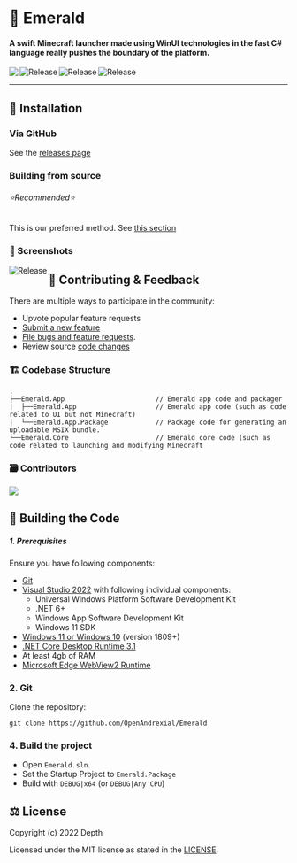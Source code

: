 # 💎 Emerald

#### A swift Minecraft launcher made using WinUI technologies in the fast C# language really pushes the boundary of the platform.

<p align="center">
  <a title="Azure Pipeline" target="_blank" href="https://github.com/OpenAndrexial/Emerald/commits">
    <img align="left" src="https://dev.azure.com/Andrexial/Emerald/_apis/build/status/OpenAndrexial.Emerald?branchName=main">
  </a>
  <a title="GitHub Releases" target="_blank" href="https://github.com/OpenAndrexial/Emerald/releases">
    <img align="left" src="https://img.shields.io/github/v/release/OpenAndrexial/Emerald?include_prereleases" alt="Release" />
  </a>
  <a title="GitHub Releases" target="_blank" href="https://github.com/OpenAndrexial/Emerald/releases">
    <img align="left" src="https://img.shields.io/github/downloads/SeaDevTeam/SDLauncher/total" alt="Release" />
  </a>
  <a title="GitHub Releases" target="_blank" href="https://github.com/OpenAndrexial/Emerald/releases">
    <img align="left" src="https://img.shields.io/github/repo-size/OpenAndrexial/Emerald?color=%23cc0000" alt="Release" />
  </a>
</p>

<br/>

---

## 🎁 Installation

### Via GitHub

See the [releases page](https://github.com/OpenAndrexial/Emerald/releases)

### Building from source
###### ⭐Recommended⭐

This is our preferred method.
See [this section](#-building-the-code)

### 📸 Screenshots

<a title="Emerald Screenshot" target="_blank" href="">
  <img align="left" src="https://user-images.githubusercontent.com/71598437/210103978-ffca5fbd-7950-4cb2-803a-3ef8fd83f924.png" alt="Release" />
</a>


## 🦜 Contributing & Feedback

There are multiple ways to participate in the community:

- Upvote popular feature requests
- [Submit a new feature](https://github.com/DepthCDLS/Esmerelda/pulls)
- [File bugs and feature requests](https://github.com/OpenAndrexial/Emerald/issues/new/choose).
- Review source [code changes](https://github.com/OpenAndrexial/Emerald/commits)

### 🏗️ Codebase Structure

```
.
├──Emerald.App                       // Emerald app code and packager
|  ├──Emerald.App                    // Emerald app code (such as code related to UI but not Minecraft)
|  └──Emerald.App.Package            // Package code for generating an uploadable MSIX bundle.
└──Emerald.Core                      // Emerald core code (such as code related to launching and modifying Minecraft
```

### 🗃️ Contributors

<a href="https://github.com/OpenAndrexial/Emerald/graphs/contributors">
  <img src="https://contrib.rocks/image?repo=OpenAndrexial/Emerald" />
</a>

## 🔨 Building the Code

##### 1. Prerequisites

Ensure you have following components:

- [Git](https://git-scm.com/)
- [Visual Studio 2022](https://visualstudio.microsoft.com/vs/) with following individual components:
  - Universal Windows Platform Software Development Kit
  - .NET 6+
  - Windows App Software Development Kit
  - Windows 11 SDK
- [Windows 11 or Windows 10](https://www.microsoft.com/en-us/windows) (version 1809+)
- [.NET Core Desktop Runtime 3.1](https://dotnet.microsoft.com/en-us/download/dotnet/3.1)
- At least 4gb of RAM
- [Microsoft Edge WebView2 Runtime](https://developer.microsoft.com/en-us/microsoft-edge/webview2/)

### 2. Git

Clone the repository:

```git
git clone https://github.com/OpenAndrexial/Emerald
```

### 4. Build the project

- Open `Emerald.sln`.
- Set the Startup Project to `Emerald.Package`
- Build with `DEBUG|x64` (or `DEBUG|Any CPU`)

## ⚖️ License

Copyright (c) 2022 Depth

Licensed under the MIT license as stated in the [LICENSE](LICENSE.md).
